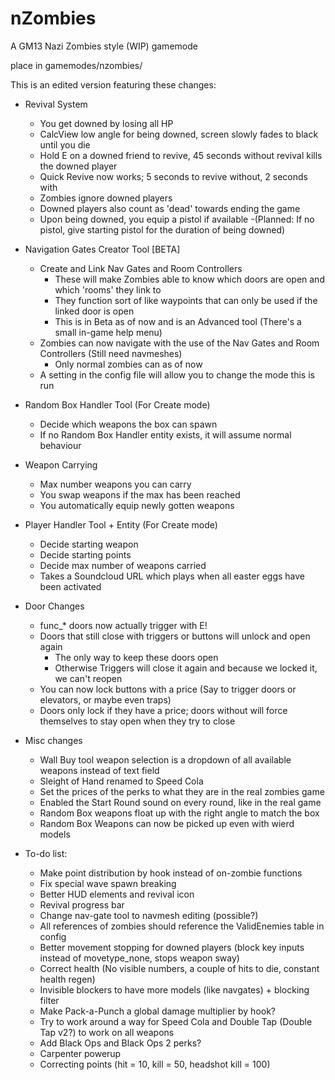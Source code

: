 nZombies
========

A GM13 Nazi Zombies style (WIP) gamemode

place in gamemodes/nzombies/

This is an edited version featuring these changes:

- Revival System
	- You get downed by losing all HP
	- CalcView low angle for being downed, screen slowly fades to black until you die
	- Hold E on a downed friend to revive, 45 seconds without revival kills the downed player
	- Quick Revive now works; 5 seconds to revive without, 2 seconds with
	- Zombies ignore downed players
	- Downed players also count as 'dead' towards ending the game
	- Upon being downed, you equip a pistol if available
		-(Planned: If no pistol, give starting pistol for the duration of being downed)

- Navigation Gates Creator Tool [BETA]
	- Create and Link Nav Gates and Room Controllers
		- These will make Zombies able to know which doors are open and which 'rooms' they link to
		- They function sort of like waypoints that can only be used if the linked door is open
		- This is in Beta as of now and is an Advanced tool (There's a small in-game help menu)
	- Zombies can now navigate with the use of the Nav Gates and Room Controllers (Still need navmeshes)
		- Only normal zombies can as of now
	- A setting in the config file will allow you to change the mode this is run
	
- Random Box Handler Tool (For Create mode)
	- Decide which weapons the box can spawn
	- If no Random Box Handler entity exists, it will assume normal behaviour
		
- Weapon Carrying
	- Max number weapons you can carry
	- You swap weapons if the max has been reached
	- You automatically equip newly gotten weapons
	
- Player Handler Tool + Entity (For Create mode)
	- Decide starting weapon
	- Decide starting points
	- Decide max number of weapons carried
	- Takes a Soundcloud URL which plays when all easter eggs have been activated
		
- Door Changes
	- func_* doors now actually trigger with E!
	- Doors that still close with triggers or buttons will unlock and open again
		- The only way to keep these doors open
		- Otherwise Triggers will close it again and because we locked it, we can't reopen
	- You can now lock buttons with a price (Say to trigger doors or elevators, or maybe even traps)
	- Doors only lock if they have a price; doors without will force themselves to stay open when they try to close
	
- Misc changes
	- Wall Buy tool weapon selection is a dropdown of all available weapons instead of text field
	- Sleight of Hand renamed to Speed Cola
	- Set the prices of the perks to what they are in the real zombies game
	- Enabled the Start Round sound on every round, like in the real game
	- Random Box weapons float up with the right angle to match the box
	- Random Box Weapons can now be picked up even with wierd models

- To-do list:
	- Make point distribution by hook instead of on-zombie functions
	- Fix special wave spawn breaking
	- Better HUD elements and revival icon
	- Revival progress bar
	- Change nav-gate tool to navmesh editing (possible?)
	- All references of zombies should reference the ValidEnemies table in config
	- Better movement stopping for downed players (block key inputs instead of movetype_none, stops weapon sway)
	- Correct health (No visible numbers, a couple of hits to die, constant health regen)
	- Invisible blockers to have more models (like navgates) + blocking filter
	- Make Pack-a-Punch a global damage multiplier by hook?
	- Try to work around a way for Speed Cola and Double Tap (Double Tap v2?) to work on all weapons
	- Add Black Ops and Black Ops 2 perks?
	- Carpenter powerup
	- Correcting points (hit = 10, kill = 50, headshot kill = 100)

